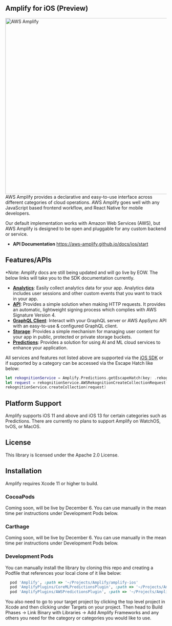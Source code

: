 ## Amplify for iOS (Preview)
<img src="https://s3.amazonaws.com/aws-mobile-hub-images/aws-amplify-logo.png" alt="AWS Amplify" width="550" >
AWS Amplify provides a declarative and easy-to-use interface across different categories of cloud operations. AWS Amplify goes well with any JavaScript based frontend workflow, and React Native for mobile developers.

Our default implementation works with Amazon Web Services (AWS), but AWS Amplify is designed to be open and pluggable for any custom backend or service.

- **API Documentation**
  https://aws-amplify.github.io/docs/ios/start

## Features/APIs
*Note: Amplify docs are still being updated and will go live by EOW. The below links will take you to the SDK documentation currently.

- [**Analytics**](https://aws-amplify.github.io/docs/ios/analytics): Easily collect analytics data for your app. Analytics data includes user sessions and other custom events that you want to track in your app.
- [**API**](https://aws-amplify.github.io/docs/ios/api): Provides a simple solution when making HTTP requests. It provides an automatic, lightweight signing process which complies with AWS Signature Version 4.
- [**GraphQL Client**](https://aws.github.io/aws-amplify/media/api_guide#configuration-for-graphql-server): Interact with your GraphQL server or AWS AppSync API with an easy-to-use & configured GraphQL client.
- [**Storage**](https://aws-amplify.github.io/docs/ios/storage): Provides a simple mechanism for managing user content for your app in public, protected or private storage buckets.
- [**Predictions**](https://aws-amplify.github.io/docs/ios/predictions): Provides a solution for using AI and ML cloud services to enhance your application.

All services and features not listed above are supported via the [iOS SDK](https://github.com/aws-amplify/aws-sdk-ios) or if supported by a category can be accessed via the Escape Hatch like below:

``` swift
let rekognitionService = Amplify.Predictions.getEscapeHatch(key: .rekognition) as! AWSRekognition
let request = rekognitionService.AWSRekognitionCreateCollectionRequest()
rekognitionService.createCollection(request)
```

## Platform Support

Amplify supports iOS 11 and above and iOS 13 for certain categories such as Predictions. There are currently no plans to support Amplify on WatchOS, tvOS, or MacOS.

## License

This library is licensed under the Apache 2.0 License. 

## Installation

Amplify requires Xcode 11 or higher to build.

### CocoaPods

Coming soon, will be live by December 6. You can use manually in the mean time per instructions under Development Pods below.

### Carthage

Coming soon, will be live by December 6. You can use manually in the mean time per instructions under Development Pods below.

### Development Pods

You can manually install the library by cloning this repo and creating a Podfile that references your local clone of it like below:

``` ruby
  pod 'Amplify', :path => '~/Projects/Amplify/amplify-ios'
  pod 'AmplifyPlugins/CoreMLPredictionsPlugin', :path => '~/Projects/Amplify/amplify-ios'
  pod 'AmplifyPlugins/AWSPredictionsPlugin', :path => '~/Projects/Amplify/amplify-ios'
```
You also need to go to your target project by clicking the top level project in Xcode and then clicking under Targets on your project. Then head to Build Phases -> Link Binary with Libraries -> Add Amplify Frameworks and any others you need for the category or categories you would like to use.
